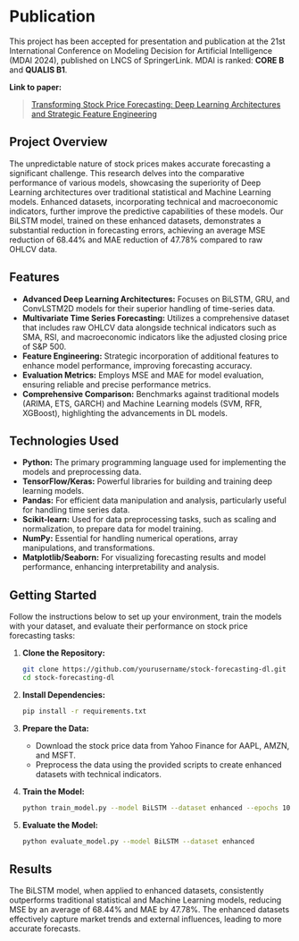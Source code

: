 # Publication 
This project has been accepted for presentation and publication at the 21st International Conference on Modeling Decision for Artificial Intelligence (MDAI 2024), published on LNCS of SpringerLink. MDAI is ranked: **CORE B** and **QUALIS B1**.

**Link to paper:** 
> [Transforming Stock Price Forecasting: Deep Learning Architectures and Strategic Feature Engineering](https://link.springer.com/chapter/10.1007/978-3-031-68208-7_20)

## Project Overview

The unpredictable nature of stock prices makes accurate forecasting a significant challenge. This research delves into the comparative performance of various models, showcasing the superiority of Deep Learning architectures over traditional statistical and Machine Learning models. Enhanced datasets, incorporating technical and macroeconomic indicators, further improve the predictive capabilities of these models. Our BiLSTM model, trained on these enhanced datasets, demonstrates a substantial reduction in forecasting errors, achieving an average MSE reduction of 68.44% and MAE reduction of 47.78% compared to raw OHLCV data.

## Features

- **Advanced Deep Learning Architectures:** Focuses on BiLSTM, GRU, and ConvLSTM2D models for their superior handling of time-series data.
- **Multivariate Time Series Forecasting:** Utilizes a comprehensive dataset that includes raw OHLCV data alongside technical indicators such as SMA, RSI, and macroeconomic indicators like the adjusted closing price of S&P 500.
- **Feature Engineering:** Strategic incorporation of additional features to enhance model performance, improving forecasting accuracy.
- **Evaluation Metrics:** Employs MSE and MAE for model evaluation, ensuring reliable and precise performance metrics.
- **Comprehensive Comparison:** Benchmarks against traditional models (ARIMA, ETS, GARCH) and Machine Learning models (SVM, RFR, XGBoost), highlighting the advancements in DL models.

## Technologies Used

- **Python:** The primary programming language used for implementing the models and preprocessing data.
- **TensorFlow/Keras:** Powerful libraries for building and training deep learning models.
- **Pandas:** For efficient data manipulation and analysis, particularly useful for handling time series data.
- **Scikit-learn:** Used for data preprocessing tasks, such as scaling and normalization, to prepare data for model training.
- **NumPy:** Essential for handling numerical operations, array manipulations, and transformations.
- **Matplotlib/Seaborn:** For visualizing forecasting results and model performance, enhancing interpretability and analysis.

## Getting Started

Follow the instructions below to set up your environment, train the models with your dataset, and evaluate their performance on stock price forecasting tasks:

1. **Clone the Repository:**
    ```bash
    git clone https://github.com/yourusername/stock-forecasting-dl.git
    cd stock-forecasting-dl
    ```

2. **Install Dependencies:**
    ```bash
    pip install -r requirements.txt
    ```

3. **Prepare the Data:**
    - Download the stock price data from Yahoo Finance for AAPL, AMZN, and MSFT.
    - Preprocess the data using the provided scripts to create enhanced datasets with technical indicators.

4. **Train the Model:**
    ```bash
    python train_model.py --model BiLSTM --dataset enhanced --epochs 100
    ```

5. **Evaluate the Model:**
    ```bash
    python evaluate_model.py --model BiLSTM --dataset enhanced
    ```

## Results

The BiLSTM model, when applied to enhanced datasets, consistently outperforms traditional statistical and Machine Learning models, reducing MSE by an average of 68.44% and MAE by 47.78%. The enhanced datasets effectively capture market trends and external influences, leading to more accurate forecasts.



